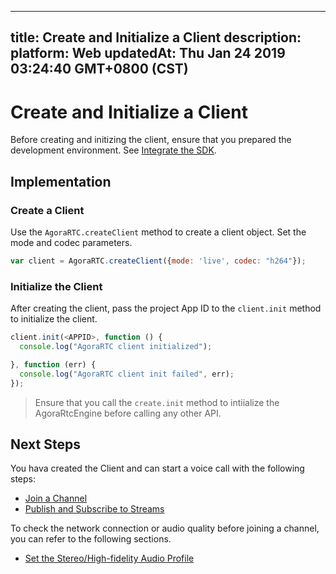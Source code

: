 
---
title: Create and Initialize a Client
description: 
platform: Web
updatedAt: Thu Jan 24 2019 03:24:40 GMT+0800 (CST)
---
# Create and Initialize a Client
Before creating and initizing the client, ensure that you prepared the development environment. See [Integrate the SDK](../../en/Video/web_prepare.md).

## Implementation

### Create a Client
Use the `AgoraRTC.createClient` method to create a client object. Set the mode and codec parameters. 

```javascript
var client = AgoraRTC.createClient({mode: 'live', codec: "h264"});
```

### Initialize the Client
After creating the client, pass the project App ID to the `client.init` method to initialize the client.

```javascript
client.init(<APPID>, function () {
  console.log("AgoraRTC client initialized");

}, function (err) {
  console.log("AgoraRTC client init failed", err);
});
```

> Ensure that you call the `create.init` method to intiialize the AgoraRtcEngine before calling any other API. 

## Next Steps
You hava created the Client and can start a voice call with the following steps:
- [Join a Channel](../../en/Video/join_video_web.md)
- [Publish and Subscribe to Streams](../../en/Video/publish_web.md)

To check the network connection or audio quality before joining a channel, you can refer to the following sections.
- [Set the Stereo/High-fidelity Audio Profile](../../en/Video/audio_profile_web.md)
